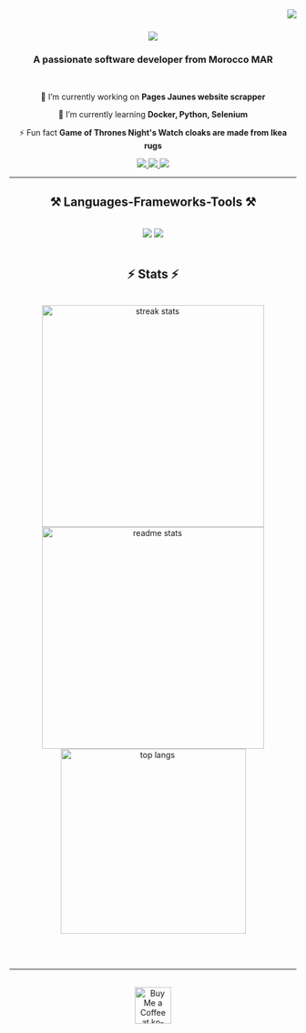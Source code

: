 <!--
## Hi there 👋
-->
<img align="right" src="https://visitor-badge.laobi.icu/badge?page_id=ImadEddine99.ImadEddine99" />

<h1 align="center">
    <img src="https://readme-typing-svg.herokuapp.com/?font=Righteous&size=35&center=true&vCenter=true&width=500&height=70&duration=4000&lines=Hi+There!+👋;+I'm+Imad-eddine+SIHAM!;" />
</h1>

<h3 align="center">A passionate software developer from Morocco MAR</h3>

<br/>

<div align="center">
 
 🔭 I’m currently working on **Pages Jaunes website scrapper**
 
 🌱 I’m currently learning **Docker, Python, Selenium**

<!--💬 Ask me about **Node.js, React, Firebase... or anything [here](https://github.com/salesp07/salesp07/issues)**-->

⚡ Fun fact **Game of Thrones Night's Watch cloaks are made from Ikea rugs**

 </div>
 <div align="center">
   <a href="mailto:imad.eddine.siham.99@gmail.com">
    <img src="https://img.shields.io/badge/Gmail-333333?style=for-the-badge&logo=gmail&logoColor=red" />
  </a>
  <a href="https://linkedin.com/in/imad-eddine-siham" >
    <img src="https://img.shields.io/badge/LinkedIn-0077B5?style=for-the-badge&logo=linkedin&logoColor=white"  />
  </a>
<a href="https://imadeddine99.github.io/portfolio/" >
     <img src="https://img.shields.io/badge/Portfolio-FF5722?style=for-the-badge&logo=todoist&logoColor=white" target="_blank" /> <!-- sqlite, safari, google-chrome are other good icon options -->
  </a>
   
 </div>
 <hr/>
 
<h2 align="center">⚒️ Languages-Frameworks-Tools ⚒️</h2>
<br/>
<div align="center">
    <img src="https://skillicons.dev/icons?i=react,bootstrap,mui,html,css,vscode,github,git" />
    <img src="https://skillicons.dev/icons?i=python,javascript,firebase,c,java,mysql,flutter,dart,.net,c++,c#,sql" /><br>
</div>
<!-- add 
figma,tailwind,r,nodejs,typescript,express,mongodb,nextjs,flask
-->
<br/>

<h2 align="center">⚡ Stats ⚡</h2>
<br>
<div align=center>
  <img width=390 src="https://github-readme-streak-stats-salesp07.vercel.app/?user=salesp07&count_private=true&theme=react&border_radius=10" alt="streak stats"/>
  <img width=390 src="https://github-readme-stats-salesp07.vercel.app/api?username=salesp07&count_private=true&show_icons=true&theme=react&rank_icon=github&border_radius=10" alt="readme stats" />
  <br/>
  <img width=325 align="center" src="https://github-readme-stats-salesp07.vercel.app/api/top-langs/?username=salesp07&hide=HTML&langs_count=8&layout=compact&theme=react&border_radius=10&size_weight=0.5&count_weight=0.5&exclude_repo=github-readme-stats" alt="top langs" />
</div>

<br/><br/>

<hr/>

<br/>

<div align="center">
<a href='https://ko-fi.com/V7V4RAK9C' target='_blank'><img height='64' style='border:0px;height:64px;' src='https://storage.ko-fi.com/cdn/kofi1.png?v=3' border='0' alt='Buy Me a Coffee at ko-fi.com' /></a>
</div>

<br/>
<!--
**ImadEddine99/ImadEddine99** is a ✨ _special_ ✨ repository because its `README.md` (this file) appears on your GitHub profile.

Here are some ideas to get you started:

- 🔭 I’m currently working on ...
- 🌱 I’m currently learning ...
- 👯 I’m looking to collaborate on ...
- 🤔 I’m looking for help with ...
- 💬 Ask me about ...
- 📫 How to reach me: ...
- 😄 Pronouns: ...
- ⚡ Fun fact: ...
-->
